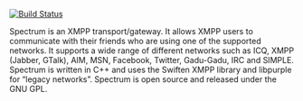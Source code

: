 [![Build Status](https://travis-ci.org/hanzz/libtransport.png?branch=master)](https://travis-ci.org/hanzz/libtransport)

Spectrum is an XMPP transport/gateway. It allows XMPP users to communicate with
their friends who are using one of the supported networks. It supports a wide
range of different networks such as ICQ, XMPP (Jabber, GTalk), AIM, MSN,
Facebook, Twitter, Gadu-Gadu, IRC and SIMPLE. Spectrum is written in C++
and uses the Swiften XMPP library and libpurple for “legacy networks”.
Spectrum is open source and released under the GNU GPL.
